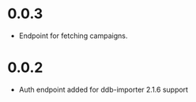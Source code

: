 # 0.0.3

* Endpoint for fetching campaigns.

# 0.0.2

* Auth endpoint added for ddb-importer 2.1.6 support
